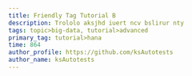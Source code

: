 ```yaml
---
title: Friendly Tag Tutorial В
description: Trololo aksjhd iuert ncv bslirur nty
tags: topic>big-data, tutorial>advanced
primary_tag: tutorial>hana
time: 864
author_profile: https://github.com/ksAutotests
author_name: ksAutotests
---
```


